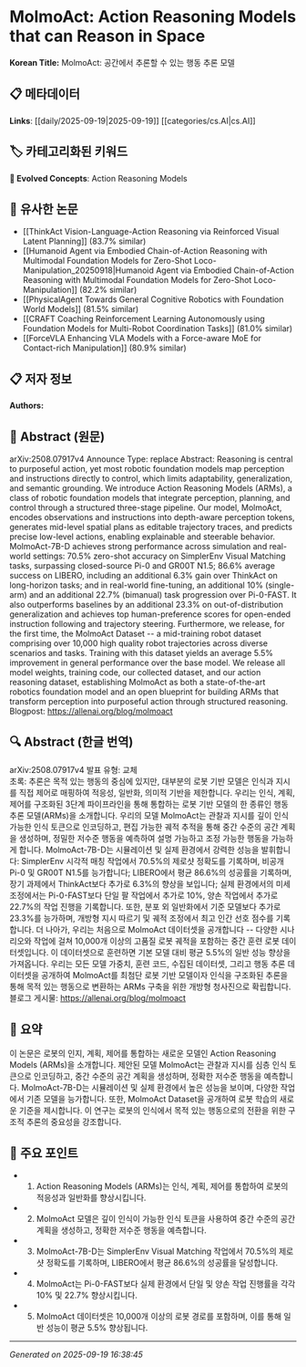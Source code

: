
# MolmoAct: Action Reasoning Models that can Reason in Space

**Korean Title:** MolmoAct: 공간에서 추론할 수 있는 행동 추론 모델

## 📋 메타데이터

**Links**: [[daily/2025-09-19|2025-09-19]] [[categories/cs.AI|cs.AI]]

## 🏷️ 카테고리화된 키워드
**🚀 Evolved Concepts**: Action Reasoning Models

## 🔗 유사한 논문
- [[ThinkAct Vision-Language-Action Reasoning via Reinforced Visual Latent Planning]] (83.7% similar)
- [[Humanoid Agent via Embodied Chain-of-Action Reasoning with Multimodal Foundation Models for Zero-Shot Loco-Manipulation_20250918|Humanoid Agent via Embodied Chain-of-Action Reasoning with Multimodal Foundation Models for Zero-Shot Loco-Manipulation]] (82.2% similar)
- [[PhysicalAgent Towards General Cognitive Robotics with Foundation World Models]] (81.5% similar)
- [[CRAFT Coaching Reinforcement Learning Autonomously using Foundation Models for Multi-Robot Coordination Tasks]] (81.0% similar)
- [[ForceVLA Enhancing VLA Models with a Force-aware MoE for Contact-rich Manipulation]] (80.9% similar)

## 📋 저자 정보

**Authors:** 

## 📄 Abstract (원문)

arXiv:2508.07917v4 Announce Type: replace 
Abstract: Reasoning is central to purposeful action, yet most robotic foundation models map perception and instructions directly to control, which limits adaptability, generalization, and semantic grounding. We introduce Action Reasoning Models (ARMs), a class of robotic foundation models that integrate perception, planning, and control through a structured three-stage pipeline. Our model, MolmoAct, encodes observations and instructions into depth-aware perception tokens, generates mid-level spatial plans as editable trajectory traces, and predicts precise low-level actions, enabling explainable and steerable behavior. MolmoAct-7B-D achieves strong performance across simulation and real-world settings: 70.5% zero-shot accuracy on SimplerEnv Visual Matching tasks, surpassing closed-source Pi-0 and GR00T N1.5; 86.6% average success on LIBERO, including an additional 6.3% gain over ThinkAct on long-horizon tasks; and in real-world fine-tuning, an additional 10% (single-arm) and an additional 22.7% (bimanual) task progression over Pi-0-FAST. It also outperforms baselines by an additional 23.3% on out-of-distribution generalization and achieves top human-preference scores for open-ended instruction following and trajectory steering. Furthermore, we release, for the first time, the MolmoAct Dataset -- a mid-training robot dataset comprising over 10,000 high quality robot trajectories across diverse scenarios and tasks. Training with this dataset yields an average 5.5% improvement in general performance over the base model. We release all model weights, training code, our collected dataset, and our action reasoning dataset, establishing MolmoAct as both a state-of-the-art robotics foundation model and an open blueprint for building ARMs that transform perception into purposeful action through structured reasoning. Blogpost: https://allenai.org/blog/molmoact

## 🔍 Abstract (한글 번역)

arXiv:2508.07917v4 발표 유형: 교체  
초록: 추론은 목적 있는 행동의 중심에 있지만, 대부분의 로봇 기반 모델은 인식과 지시를 직접 제어로 매핑하여 적응성, 일반화, 의미적 기반을 제한합니다. 우리는 인식, 계획, 제어를 구조화된 3단계 파이프라인을 통해 통합하는 로봇 기반 모델의 한 종류인 행동 추론 모델(ARMs)을 소개합니다. 우리의 모델 MolmoAct는 관찰과 지시를 깊이 인식 가능한 인식 토큰으로 인코딩하고, 편집 가능한 궤적 추적을 통해 중간 수준의 공간 계획을 생성하며, 정밀한 저수준 행동을 예측하여 설명 가능하고 조정 가능한 행동을 가능하게 합니다. MolmoAct-7B-D는 시뮬레이션 및 실제 환경에서 강력한 성능을 발휘합니다: SimplerEnv 시각적 매칭 작업에서 70.5%의 제로샷 정확도를 기록하며, 비공개 Pi-0 및 GR00T N1.5를 능가합니다; LIBERO에서 평균 86.6%의 성공률을 기록하며, 장기 과제에서 ThinkAct보다 추가로 6.3%의 향상을 보입니다; 실제 환경에서의 미세 조정에서는 Pi-0-FAST보다 단일 팔 작업에서 추가로 10%, 양손 작업에서 추가로 22.7%의 작업 진행을 기록합니다. 또한, 분포 외 일반화에서 기준 모델보다 추가로 23.3%를 능가하며, 개방형 지시 따르기 및 궤적 조정에서 최고 인간 선호 점수를 기록합니다. 더 나아가, 우리는 처음으로 MolmoAct 데이터셋을 공개합니다 -- 다양한 시나리오와 작업에 걸쳐 10,000개 이상의 고품질 로봇 궤적을 포함하는 중간 훈련 로봇 데이터셋입니다. 이 데이터셋으로 훈련하면 기본 모델 대비 평균 5.5%의 일반 성능 향상을 가져옵니다. 우리는 모든 모델 가중치, 훈련 코드, 수집된 데이터셋, 그리고 행동 추론 데이터셋을 공개하여 MolmoAct를 최첨단 로봇 기반 모델이자 인식을 구조화된 추론을 통해 목적 있는 행동으로 변환하는 ARMs 구축을 위한 개방형 청사진으로 확립합니다. 블로그 게시물: https://allenai.org/blog/molmoact

## 📝 요약

이 논문은 로봇의 인지, 계획, 제어를 통합하는 새로운 모델인 Action Reasoning Models (ARMs)을 소개합니다. 제안된 모델 MolmoAct는 관찰과 지시를 심층 인식 토큰으로 인코딩하고, 중간 수준의 공간 계획을 생성하며, 정확한 저수준 행동을 예측합니다. MolmoAct-7B-D는 시뮬레이션 및 실제 환경에서 높은 성능을 보이며, 다양한 작업에서 기존 모델을 능가합니다. 또한, MolmoAct Dataset을 공개하여 로봇 학습의 새로운 기준을 제시합니다. 이 연구는 로봇의 인식에서 목적 있는 행동으로의 전환을 위한 구조적 추론의 중요성을 강조합니다.

## 🎯 주요 포인트

- 1. Action Reasoning Models (ARMs)는 인식, 계획, 제어를 통합하여 로봇의 적응성과 일반화를 향상시킵니다.

- 2. MolmoAct 모델은 깊이 인식이 가능한 인식 토큰을 사용하여 중간 수준의 공간 계획을 생성하고, 정확한 저수준 행동을 예측합니다.

- 3. MolmoAct-7B-D는 SimplerEnv Visual Matching 작업에서 70.5%의 제로샷 정확도를 기록하며, LIBERO에서 평균 86.6%의 성공률을 달성합니다.

- 4. MolmoAct는 Pi-0-FAST보다 실제 환경에서 단일 및 양손 작업 진행률을 각각 10% 및 22.7% 향상시킵니다.

- 5. MolmoAct 데이터셋은 10,000개 이상의 로봇 경로를 포함하며, 이를 통해 일반 성능이 평균 5.5% 향상됩니다.

---

*Generated on 2025-09-19 16:38:45*